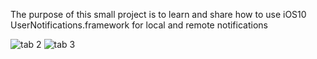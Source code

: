 The purpose of this small project is to learn and share how to use iOS10 UserNotifications.framework for local and remote notifications

![tab 2](https://raw.githubusercontent.com/atkit/TryUserNotifications/master/Screenshots/tab-2.jpg)
![tab 3](https://raw.githubusercontent.com/atkit/TryUserNotifications/master/Screenshots/tab-3.jpg)
